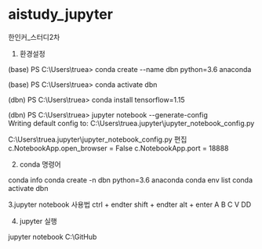 # aistudy_jupyter
한인커_스터디2차

1. 환경설정

  (base) PS C:\Users\truea> conda create --name dbn python=3.6 anaconda

  (base) PS C:\Users\truea> conda activate dbn

  (dbn) PS C:\Users\truea> conda install tensorflow=1.15

  (dbn) PS C:\Users\truea> jupyter notebook --generate-config   
  Writing default config to: C:\Users\truea\.jupyter\jupyter_notebook_config.py

  C:\Users\truea\.jupyter\jupyter_notebook_config.py 편집
    c.NotebookApp.open_browser = False
    c.NotebookApp.port = 18888

  
  
  
2. conda 명령어

  conda info
  conda create -n dbn python=3.6 anaconda
  conda env list
  conda activate dbn
  
  
3.jupyter notebook 사용법
  ctrl + endter
  shift + endter
  alt + enter
  A
  B
  C
  V
  DD
  
4. jupyter 실행

  jupyter notebook C:\GitHub
  
  
